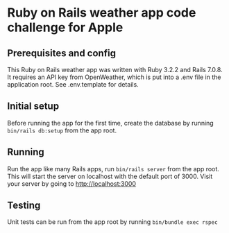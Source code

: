 # Ruby on Rails weather app code challenge for Apple

## Prerequisites and config
This Ruby on Rails weather app was written with Ruby 3.2.2 and Rails 7.0.8.  It requires an API key from OpenWeather, which is put into a .env file in the application root.  See .env.template for details.

## Initial setup
Before running the app for the first time, create the database by running `bin/rails db:setup` from the app root.

## Running
Run the app like many Rails apps, run `bin/rails server` from the app root. This will start the server on localhost with the default port of 3000.  Visit your server by going to [http://localhost:3000](http://localhost:3000)

## Testing
Unit tests can be run from the app root by running `bin/bundle exec rspec`
